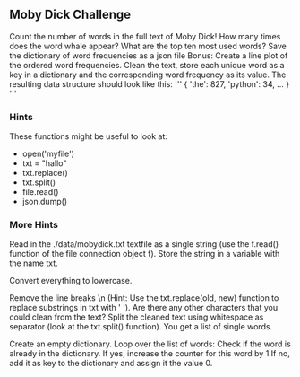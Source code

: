 ## Moby Dick Challenge
Count the number of words in the full text of Moby Dick!
How many times does the word whale appear?
What are the top ten most used words?
Save the dictionary of word frequencies as a json file
Bonus: Create a line plot of the ordered word frequencies.
Clean the text, store each unique word as a key in a dictionary and the corresponding word frequency as its value. The resulting data structure should look like this:
    '''
    {
        'the': 827,
        'python': 34,
        ...
    }   
    ''' 
### Hints

These functions might be useful to look at:

- open('myfile')
- txt = "hallo"
- txt.replace()
- txt.split()
- file.read()
- json.dump()

### More Hints

Read in the ./data/mobydick.txt textfile as a single string (use the f.read() function of the file connection object f). 
Store the string in a variable with the name txt.

Convert everything to lowercase.

Remove the line breaks \n (Hint: Use the txt.replace(old, new) function to replace substrings in txt with ' '). Are there any other characters that you could clean from the text?
Split the cleaned text using whitespace as separator (look at the txt.split() function). You get a list of single words.

Create an empty dictionary. 
Loop over the list of words:
Check if the word is already in the dictionary.
If yes, increase the counter for this word by 
1.If no, add it as key to the dictionary and assign it the value 0.
